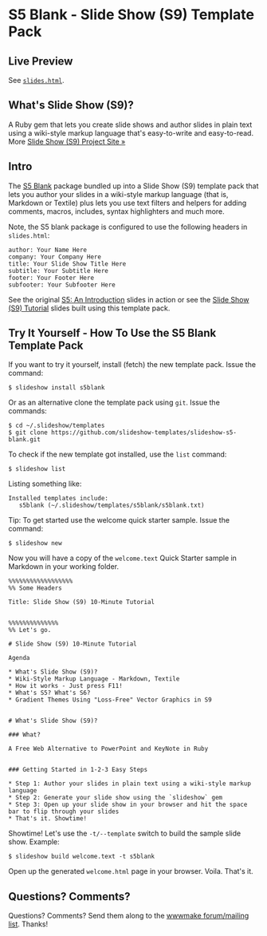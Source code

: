 # S5 Blank - Slide Show (S9) Template Pack

## Live Preview

See [`slides.html`](http://slideshow-templates.github.io/slideshow-s5-blank/slides.html).


## What's Slide Show (S9)?

A Ruby gem that lets you create slide shows and author slides in plain text
using a wiki-style markup language that's easy-to-write and easy-to-read.
More [Slide Show (S9) Project Site »](http://slideshow-s9.github.io)


## Intro

The [S5 Blank](http://meyerweb.com/eric/tools/s5/) package bundled up into
a Slide Show (S9) template pack that lets you author your slides
in a wiki-style markup language (that is, Markdown or Textile) plus
lets you use text filters and helpers for adding comments, macros,
includes, syntax highlighters and much more.


Note, the S5 blank package is configured to use
the following headers in `slides.html`:

    author: Your Name Here
    company: Your Company Here
    title: Your Slide Show Title Here
    subtitle: Your Subtitle Here
    footer: Your Footer Here
    subfooter: Your Subfooter Here

See the original [S5: An Introduction](http://meyerweb.com/eric/tools/s5/s5-intro.html) slides in action or
see the [Slide Show (S9) Tutorial](http://slideshow-s9.github.io/s5/tutorial1.html)
slides built using this template pack.


## Try It Yourself - How To Use the S5 Blank Template Pack

If you want to try it yourself, install (fetch) the new template pack. Issue the command:

    $ slideshow install s5blank

Or as an alternative clone the template pack using `git`. Issue the commands:

    $ cd ~/.slideshow/templates
    $ git clone https://github.com/slideshow-templates/slideshow-s5-blank.git

To check if the new template got installed, use the `list` command:

    $ slideshow list

Listing something like:

    Installed templates include:
       s5blank (~/.slideshow/templates/s5blank/s5blank.txt)

Tip: To get started use the welcome quick starter sample. Issue the command:

    $ slideshow new

Now you will have a copy of the `welcome.text` Quick Starter sample
in Markdown in your working folder.

```
%%%%%%%%%%%%%%%%%%
%% Some Headers

Title: Slide Show (S9) 10-Minute Tutorial


%%%%%%%%%%%%%%
%% Let's go.

# Slide Show (S9) 10-Minute Tutorial

Agenda

* What's Slide Show (S9)?
* Wiki-Style Markup Language - Markdown, Textile
* How it works - Just press F11!
* What's S5? What's S6?
* Gradient Themes Using "Loss-Free" Vector Graphics in S9


# What's Slide Show (S9)?

### What?

A Free Web Alternative to PowerPoint and KeyNote in Ruby


### Getting Started in 1-2-3 Easy Steps

* Step 1: Author your slides in plain text using a wiki-style markup language
* Step 2: Generate your slide show using the `slideshow` gem
* Step 3: Open up your slide show in your browser and hit the space bar to flip through your slides
* That's it. Showtime!
```

Showtime! Let's use the `-t/--template` switch to build the
sample slide show. Example:

    $ slideshow build welcome.text -t s5blank

Open up the generated `welcome.html` page in your browser. Voila. That's it.

## Questions? Comments?

Questions? Comments?
Send them along to the [wwwmake forum/mailing list](http://groups.google.com/group/wwwmake).
Thanks!
